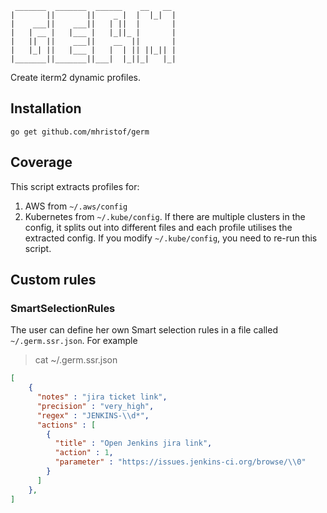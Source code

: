 ```
 _______  _______  ______    __   __
|       ||       ||    _ |  |  |_|  |
|    ___||    ___||   | ||  |       |
|   | __ |   |___ |   |_||_ |       |
|   ||  ||    ___||    __  ||       |
|   |_| ||   |___ |   |  | || ||_|| |
|_______||_______||___|  |_||_|   |_|
```

Create iterm2 dynamic profiles.

## Installation

```
go get github.com/mhristof/germ
```

## Coverage

This script extracts profiles for:

1. AWS from `~/.aws/config`
2. Kubernetes from `~/.kube/config`. If there are multiple clusters in the config, it splits out into different files and each profile utilises the extracted config. If you modify `~/.kube/config`, you need to re-run this script.


## Custom rules

### SmartSelectionRules

The user can define her own Smart selection rules in a file called `~/.germ.ssr.json`. For example

> cat ~/.germ.ssr.json
```json
[
    {
      "notes" : "jira ticket link",
      "precision" : "very_high",
      "regex" : "JENKINS-\\d*",
      "actions" : [
        {
          "title" : "Open Jenkins jira link",
          "action" : 1,
          "parameter" : "https://issues.jenkins-ci.org/browse/\\0"
        }
      ]
    },
]
```
